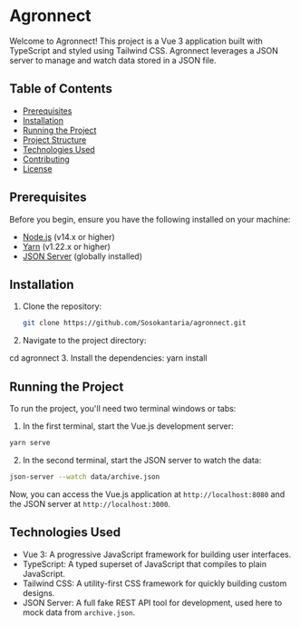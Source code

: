 # Agronnect

Welcome to Agronnect! This project is a Vue 3 application built with TypeScript and styled using Tailwind CSS. Agronnect leverages a JSON server to manage and watch data stored in a JSON file.

## Table of Contents

- [Prerequisites](#prerequisites)
- [Installation](#installation)
- [Running the Project](#running-the-project)
- [Project Structure](#project-structure)
- [Technologies Used](#technologies-used)
- [Contributing](#contributing)
- [License](#license)

## Prerequisites

Before you begin, ensure you have the following installed on your machine:

- [Node.js](https://nodejs.org/en/) (v14.x or higher)
- [Yarn](https://yarnpkg.com/) (v1.22.x or higher)
- [JSON Server](https://www.npmjs.com/package/json-server) (globally installed)

## Installation

1. Clone the repository:

   ```sh
   git clone https://github.com/Sosokantaria/agronnect.git

   ```

2. Navigate to the project directory:

cd agronnect 3. Install the dependencies:
yarn install

## Running the Project

To run the project, you'll need two terminal windows or tabs:

1. In the first terminal, start the Vue.js development server:

```sh
yarn serve 
```
2. In the second terminal, start the JSON server to watch the data:

```sh
json-server --watch data/archive.json
```


Now, you can access the Vue.js application at `http://localhost:8080` and the JSON server at `http://localhost:3000`.

## Technologies Used
- Vue 3: A progressive JavaScript framework for building user interfaces.
- TypeScript: A typed superset of JavaScript that compiles to plain JavaScript.
- Tailwind CSS: A utility-first CSS framework for quickly building custom designs.
- JSON Server: A full fake REST API tool for development, used here to mock data from `archive.json`.

